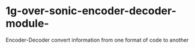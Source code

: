 1g-over-sonic-encoder-decoder-module-
=====================================

Encoder-Decoder convert information from one format of code to another
